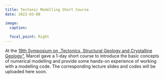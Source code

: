 ```yaml
---
title: Tectonic Modelling Short Course
date: 2022-03-08

image: 
  caption: 
  
  focal_point: Right
---
```

At the [19th Symposium on „Tectonics, Structural Geology and Crystalline Geology“](https://tsk19.geo.uni-halle.de/), Marcel gave a 1-day short course to introduce the basic concepts of numerical modelling and provide some hands-on experience of working with a modelling code. The corresponding lecture slides and codes will be uploaded here soon.

<!--more-->

  